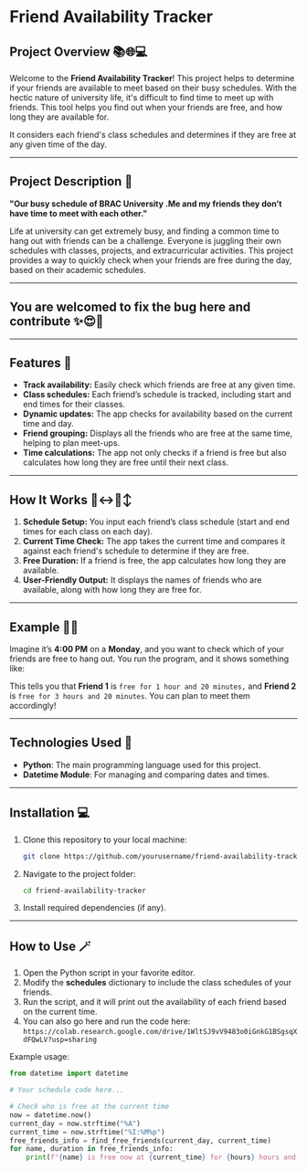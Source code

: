 # Friend Availability Tracker

## Project Overview 📚🌐💻

Welcome to the **Friend Availability Tracker**! This project helps to determine if your friends are available to meet based on their busy schedules. With the hectic nature of university life, it's difficult to find time to meet up with friends. This tool helps you find out when your friends are free, and how long they are available for. 

It considers each friend's class schedules and determines if they are free at any given time of the day.

---

## Project Description 🍔

**"Our busy schedule of BRAC University .Me and my friends they don’t have time to meet with each other."**

Life at university can get extremely busy, and finding a common time to hang out with friends can be a challenge. Everyone is juggling their own schedules with classes, projects, and extracurricular activities. This project provides a way to quickly check when your friends are free during the day, based on their academic schedules.

---
## You are welcomed to fix the bug here and contribute ✨😍👾
---

## Features 📜

- **Track availability:** Easily check which friends are free at any given time.
- **Class schedules:** Each friend’s schedule is tracked, including start and end times for their classes.
- **Dynamic updates:** The app checks for availability based on the current time and day.
- **Friend grouping:** Displays all the friends who are free at the same time, helping to plan meet-ups.
- **Time calculations:** The app not only checks if a friend is free but also calculates how long they are free until their next class.

---

## How It Works 🙂‍↔️🙂‍↕️

1. **Schedule Setup:** You input each friend’s class schedule (start and end times for each class on each day).
2. **Current Time Check:** The app takes the current time and compares it against each friend's schedule to determine if they are free.
3. **Free Duration:** If a friend is free, the app calculates how long they are available.
4. **User-Friendly Output:** It displays the names of friends who are available, along with how long they are free for.

---

## Example 👯‍♂️

Imagine it’s **4:00 PM** on a **Monday**, and you want to check which of your friends are free to hang out. You run the program, and it shows something like:


This tells you that **Friend 1** is ```free for 1 hour and 20 minutes,``` and **Friend 2** is ```free for 3 hours and 20 minutes```. You can plan to meet them accordingly!

---

## Technologies Used 🤖

- **Python**: The main programming language used for this project.
- **Datetime Module**: For managing and comparing dates and times.

---

## Installation 💻

1. Clone this repository to your local machine:
    ```bash
    git clone https://github.com/yourusername/friend-availability-tracker.git
    ```
2. Navigate to the project folder:
    ```bash
    cd friend-availability-tracker
    ```
3. Install required dependencies (if any).

---

## How to Use 🪄

1. Open the Python script in your favorite editor.
2. Modify the **schedules** dictionary to include the class schedules of your friends.
3. Run the script, and it will print out the availability of each friend based on the current time.
4. You can also go here and run the code here:
``` https://colab.research.google.com/drive/1WltSJ9vV9483o0iGnkG1BSgsqXdFQwLV?usp=sharing ```

Example usage:

```python
from datetime import datetime

# Your schedule code here...

# Check who is free at the current time
now = datetime.now()
current_day = now.strftime("%A")
current_time = now.strftime("%I:%M%p")
free_friends_info = find_free_friends(current_day, current_time)
for name, duration in free_friends_info:
    print(f"{name} is free now at {current_time} for {hours} hours and {minutes} minutes.")
